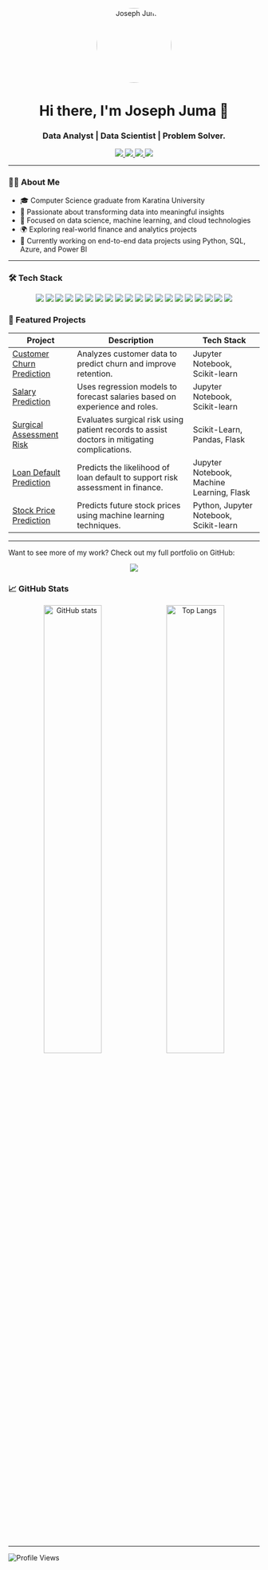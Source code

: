 <p align="center">
  <img src="https://your-image-url-here.jpg" alt="Joseph Juma" width="150" style="border-radius:50%;" />
</p>

<h1 align="center">Hi there, I'm Joseph Juma 👋</h1>
<h3 align="center">Data Analyst | Data Scientist | Problem Solver.</h3>

<p align="center">
  <a href="https://www.linkedin.com/in/joseph-juma-867511355/">
    <img src="https://img.shields.io/badge/LinkedIn-0A66C2?style=for-the-badge&logo=linkedin&logoColor=white" />
  </a>
  <a href="mailto:josejuma397@gmail.com">
    <img src="https://img.shields.io/badge/Email-D14836?style=for-the-badge&logo=gmail&logoColor=white" />
  </a>
  <a href="tel:+254115232795">
    <img src="https://img.shields.io/badge/Phone-25D366?style=for-the-badge&logo=whatsapp&logoColor=white" />
  </a>
  <a href="https://github.com/TechyJoe">
    <img src="https://img.shields.io/badge/GitHub-181717?style=for-the-badge&logo=github&logoColor=white" />
  </a>
</p>

---

### 🙋‍♂️ About Me

- 🎓 Computer Science graduate from Karatina University  
- 💼 Passionate about transforming data into meaningful insights  
- 🧠 Focused on data science, machine learning, and cloud technologies  
- 🌍 Exploring real-world finance and analytics projects  
- 📍 Currently working on end-to-end data projects using Python, SQL, Azure, and Power BI  

---

### 🛠 Tech Stack

<p align="center">
  <img src="https://img.shields.io/badge/Python-3776AB?style=for-the-badge&logo=python&logoColor=white" />
  <img src="https://img.shields.io/badge/SQL-4479A1?style=for-the-badge&logo=sqlite&logoColor=white" />
  <img src="https://img.shields.io/badge/Pandas-150458?style=for-the-badge&logo=pandas&logoColor=white" />
  <img src="https://img.shields.io/badge/Numpy-013243?style=for-the-badge&logo=numpy&logoColor=white" />
  <img src="https://img.shields.io/badge/Matplotlib-11557C?style=for-the-badge&logo=matplotlib&logoColor=white" />
  <img src="https://img.shields.io/badge/Seaborn-2D3F73?style=for-the-badge&logo=python&logoColor=white" />
  <img src="https://img.shields.io/badge/Scikit--Learn-F7931E?style=for-the-badge&logo=scikit-learn&logoColor=white" />
  <img src="https://img.shields.io/badge/Excel-217346?style=for-the-badge&logo=microsoft-excel&logoColor=white" />
  <img src="https://img.shields.io/badge/Flask-000000?style=for-the-badge&logo=flask&logoColor=white" />
  <img src="https://img.shields.io/badge/Streamlit-FF4B4B?style=for-the-badge&logo=streamlit&logoColor=white" />
  <img src="https://img.shields.io/badge/Django-092E20?style=for-the-badge&logo=django&logoColor=white" />
  <img src="https://img.shields.io/badge/Airflow-017CEE?style=for-the-badge&logo=apache-airflow&logoColor=white" />
  <img src="https://img.shields.io/badge/Kafka-231F20?style=for-the-badge&logo=apache-kafka&logoColor=white" />
  <img src="https://img.shields.io/badge/PostgreSQL-336791?style=for-the-badge&logo=postgresql&logoColor=white" />
  <img src="https://img.shields.io/badge/MySQL-4479A1?style=for-the-badge&logo=mysql&logoColor=white" />
  <img src="https://img.shields.io/badge/PowerBI-F2C811?style=for-the-badge&logo=powerbi&logoColor=black" />
  <img src="https://img.shields.io/badge/Jupyter-F37626?style=for-the-badge&logo=jupyter&logoColor=white" />
  <img src="https://img.shields.io/badge/Azure-0078D4?style=for-the-badge&logo=microsoft-azure&logoColor=white" />
  <img src="https://img.shields.io/badge/Git-F05032?style=for-the-badge&logo=git&logoColor=white" />
  <img src="https://img.shields.io/badge/VSCode-007ACC?style=for-the-badge&logo=visual-studio-code&logoColor=white" />
</p>

### 📁 Featured Projects

| Project | Description | Tech Stack |
|--------|-------------|------------|
| [Customer Churn Prediction](#) | Analyzes customer data to predict churn and improve retention. | Jupyter Notebook, Scikit-learn |
| [Salary Prediction](#) | Uses regression models to forecast salaries based on experience and roles. | Jupyter Notebook, Scikit-learn |
| [Surgical Assessment Risk](#) | Evaluates surgical risk using patient records to assist doctors in mitigating complications. | Scikit-Learn, Pandas, Flask |
| [Loan Default Prediction](#) | Predicts the likelihood of loan default to support risk assessment in finance. | Jupyter Notebook, Machine Learning, Flask |
| [Stock Price Prediction](#) | Predicts future stock prices using machine learning techniques. | Python, Jupyter Notebook, Scikit-learn |

---
Want to see more of my work? Check out my full portfolio on GitHub:

<p align="center">
  <a href="https://github.com/TechyJoe?tab=repositories">
    <img src="https://img.shields.io/badge/Explore%20More%20Projects-181717?style=for-the-badge&logo=github&logoColor=white" />
  </a>
</p>

### 📈 GitHub Stats
<p align="center">
  <img src="https://github-readme-stats.vercel.app/api?username=TechyJoe&show_icons=true&theme=radical" alt="GitHub stats" width="48%"/>
  <img src="https://github-readme-stats.vercel.app/api/top-langs/?username=TechyJoe&layout=compact&theme=radical" alt="Top Langs" width="48%"/>
</p>

---

![Profile Views](https://komarev.com/ghpvc/?username=TechyJoe&label=PROFILE+VIEWS)

